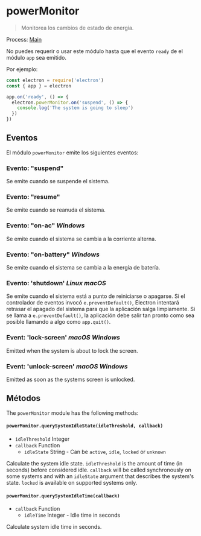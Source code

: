 # powerMonitor

> Monitorea los cambios de estado de energía.

Process: [Main](../glossary.md#main-process)

No puedes requerir o usar este módulo hasta que el evento `ready` de el módulo `app` sea emitido.

Por ejemplo:

```javascript
const electron = require('electron')
const { app } = electron

app.on('ready', () => {
  electron.powerMonitor.on('suspend', () => {
    console.log('The system is going to sleep')
  })
})
```

## Eventos

El módulo `powerMonitor` emite los siguientes eventos:

### Evento: "suspend"

Se emite cuando se suspende el sistema.

### Evento: "resume"

Se emite cuando se reanuda el sistema.

### Evento: "on-ac" *Windows*

Se emite cuando el sistema se cambia a la corriente alterna.

### Evento: "on-battery" *Windows*

Se emite cuando el sistema se cambia a la energía de batería.

### Evento: 'shutdown' *Linux* *macOS*

Se emite cuando el sistema está a punto de reiniciarse o apagarse. Si el controlador de eventos invocó `e.preventDefault()`, Electron intentará retrasar el apagado del sistema para que la aplicación salga limpiamente. Si se llama a `e.preventDefault()`, la aplicación debe salir tan pronto como sea posible llamando a algo como `app.quit()`.

### Event: 'lock-screen' *macOS* *Windows*

Emitted when the system is about to lock the screen.

### Event: 'unlock-screen' *macOS* *Windows*

Emitted as soon as the systems screen is unlocked.

## Métodos

The `powerMonitor` module has the following methods:

#### `powerMonitor.querySystemIdleState(idleThreshold, callback)`

* `idleThreshold` Integer
* `callback` Function 
  * `idleState` String - Can be `active`, `idle`, `locked` or `unknown`

Calculate the system idle state. `idleThreshold` is the amount of time (in seconds) before considered idle. `callback` will be called synchronously on some systems and with an `idleState` argument that describes the system's state. `locked` is available on supported systems only.

#### `powerMonitor.querySystemIdleTime(callback)`

* `callback` Function 
  * `idleTime` Integer - Idle time in seconds

Calculate system idle time in seconds.